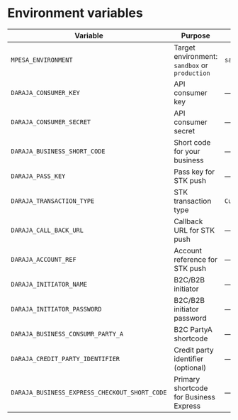 # Environment variables

| Variable | Purpose | Default |
|---|---|---|
| `MPESA_ENVIRONMENT` | Target environment: `sandbox` or `production` | `sandbox` |
| `DARAJA_CONSUMER_KEY` | API consumer key | — |
| `DARAJA_CONSUMER_SECRET` | API consumer secret | — |
| `DARAJA_BUSINESS_SHORT_CODE` | Short code for your business | — |
| `DARAJA_PASS_KEY` | Pass key for STK push | — |
| `DARAJA_TRANSACTION_TYPE` | STK transaction type | `CustomerPayBillOnline` |
| `DARAJA_CALL_BACK_URL` | Callback URL for STK push | — |
| `DARAJA_ACCOUNT_REF` | Account reference for STK push | — |
| `DARAJA_INITIATOR_NAME` | B2C/B2B initiator | — |
| `DARAJA_INITIATOR_PASSWORD` | B2C/B2B initiator password | — |
| `DARAJA_BUSINESS_CONSUMR_PARTY_A` | B2C PartyA shortcode | — |
| `DARAJA_CREDIT_PARTY_IDENTIFIER` | Credit party identifier (optional) | — |
| `DARAJA_BUSINESS_EXPRESS_CHECKOUT_SHORT_CODE` | Primary shortcode for Business Express | — |
